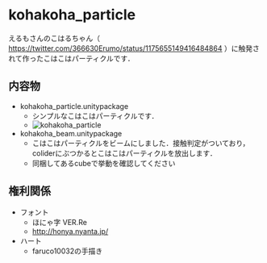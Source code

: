 # kohakoha_particle
えるもさんのこはるちゃん（ https://twitter.com/366630Erumo/status/1175655149416484864 ）に触発されて作ったこはこはパーティクルです．

## 内容物
* kohakoha_particle.unitypackage
  * シンプルなこはこはパーティクルです．
  * ![kohakoha_particle](https://user-images.githubusercontent.com/46277931/65386013-29922f80-dd71-11e9-944c-930da0d91981.png)
* kohakoha_beam.unitypackage
  * こはこはパーティクルをビームにしました．接触判定がついており，coliderにぶつかるとこはこはパーティクルを放出します．
  * 同梱してあるcubeで挙動を確認してください

## 権利関係
* フォント
  * ほにゃ字 VER.Re
  * http://honya.nyanta.jp/
* ハート
  * faruco10032の手描き
